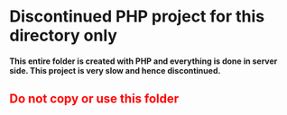 <h1>Discontinued PHP project for this directory only</h1>
<h4>This entire folder is created with PHP and everything is done in server side. This project is very slow and hence discontinued.</h4>
<h2 style='color:red'>Do not copy or use this folder</h2>
